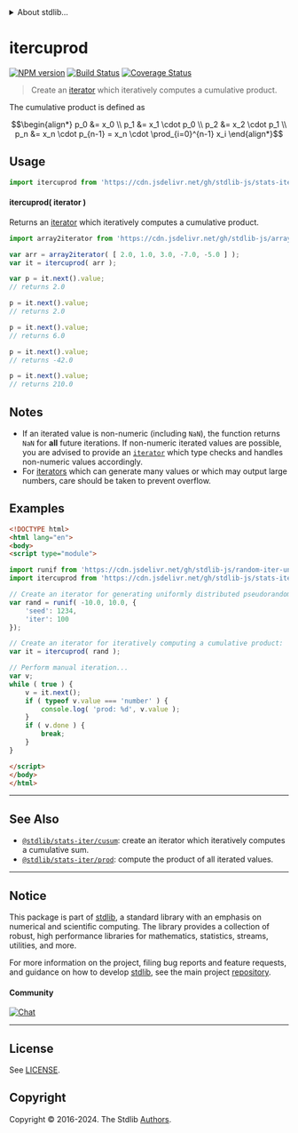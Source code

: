 <!--

@license Apache-2.0

Copyright (c) 2019 The Stdlib Authors.

Licensed under the Apache License, Version 2.0 (the "License");
you may not use this file except in compliance with the License.
You may obtain a copy of the License at

   http://www.apache.org/licenses/LICENSE-2.0

Unless required by applicable law or agreed to in writing, software
distributed under the License is distributed on an "AS IS" BASIS,
WITHOUT WARRANTIES OR CONDITIONS OF ANY KIND, either express or implied.
See the License for the specific language governing permissions and
limitations under the License.

-->


<details>
  <summary>
    About stdlib...
  </summary>
  <p>We believe in a future in which the web is a preferred environment for numerical computation. To help realize this future, we've built stdlib. stdlib is a standard library, with an emphasis on numerical and scientific computation, written in JavaScript (and C) for execution in browsers and in Node.js.</p>
  <p>The library is fully decomposable, being architected in such a way that you can swap out and mix and match APIs and functionality to cater to your exact preferences and use cases.</p>
  <p>When you use stdlib, you can be absolutely certain that you are using the most thorough, rigorous, well-written, studied, documented, tested, measured, and high-quality code out there.</p>
  <p>To join us in bringing numerical computing to the web, get started by checking us out on <a href="https://github.com/stdlib-js/stdlib">GitHub</a>, and please consider <a href="https://opencollective.com/stdlib">financially supporting stdlib</a>. We greatly appreciate your continued support!</p>
</details>

# itercuprod

[![NPM version][npm-image]][npm-url] [![Build Status][test-image]][test-url] [![Coverage Status][coverage-image]][coverage-url] <!-- [![dependencies][dependencies-image]][dependencies-url] -->

> Create an [iterator][mdn-iterator-protocol] which iteratively computes a cumulative product.

<section class="intro">

The cumulative product is defined as

<!-- <equation class="equation" label="eq:cumulative_product" align="center" raw="\begin{align*} p_0 &= x_0 \\ p_1 &= x_1 \cdot p_0 \\ p_2 &= x_2 \cdot p_1 \\ p_n &= x_n \cdot p_{n-1} = x_n \cdot \prod_{i=0}^{n-1} x_i \end{align*}" alt="Equation for the cumulative product."> -->

```math
\begin{align*} p_0 &= x_0 \\ p_1 &= x_1 \cdot p_0 \\ p_2 &= x_2 \cdot p_1 \\ p_n &= x_n \cdot p_{n-1} = x_n \cdot \prod_{i=0}^{n-1} x_i \end{align*}
```

<!-- <div class="equation" align="center" data-raw-text="\begin{align*} p_0 &amp;= x_0 \\ p_1 &amp;= x_1 \cdot p_0 \\ p_2 &amp;= x_2 \cdot p_1 \\ p_n &amp;= x_n \cdot p_{n-1} = x_n \cdot \prod_{i=0}^{n-1} x_i \end{align*}" data-equation="eq:cumulative_product">
    <img src="https://cdn.jsdelivr.net/gh/stdlib-js/stdlib@e70489fe2d16d2496f77b516c791cf5c0c078ae1/lib/node_modules/@stdlib/stats/iter/cuprod/docs/img/equation_cumulative_product.svg" alt="Equation for the cumulative product.">
    <br>
</div> -->

<!-- </equation> -->

</section>

<!-- /.intro -->

<!-- Package usage documentation. -->



<section class="usage">

## Usage

```javascript
import itercuprod from 'https://cdn.jsdelivr.net/gh/stdlib-js/stats-iter-cuprod@v0.2.2-esm/index.mjs';
```

#### itercuprod( iterator )

Returns an [iterator][mdn-iterator-protocol] which iteratively computes a cumulative product.

```javascript
import array2iterator from 'https://cdn.jsdelivr.net/gh/stdlib-js/array-to-iterator@esm/index.mjs';

var arr = array2iterator( [ 2.0, 1.0, 3.0, -7.0, -5.0 ] );
var it = itercuprod( arr );

var p = it.next().value;
// returns 2.0

p = it.next().value;
// returns 2.0

p = it.next().value;
// returns 6.0

p = it.next().value;
// returns -42.0

p = it.next().value;
// returns 210.0
```

</section>

<!-- /.usage -->

<!-- Package usage notes. Make sure to keep an empty line after the `section` element and another before the `/section` close. -->

<section class="notes">

## Notes

-   If an iterated value is non-numeric (including `NaN`), the function returns `NaN` for **all** future iterations. If non-numeric iterated values are possible, you are advised to provide an [`iterator`][mdn-iterator-protocol] which type checks and handles non-numeric values accordingly.
-   For [iterators][mdn-iterator-protocol] which can generate many values or which may output large numbers, care should be taken to prevent overflow.

</section>

<!-- /.notes -->

<!-- Package usage examples. -->

<section class="examples">

## Examples

<!-- eslint no-undef: "error" -->

```html
<!DOCTYPE html>
<html lang="en">
<body>
<script type="module">

import runif from 'https://cdn.jsdelivr.net/gh/stdlib-js/random-iter-uniform@esm/index.mjs';
import itercuprod from 'https://cdn.jsdelivr.net/gh/stdlib-js/stats-iter-cuprod@v0.2.2-esm/index.mjs';

// Create an iterator for generating uniformly distributed pseudorandom numbers:
var rand = runif( -10.0, 10.0, {
    'seed': 1234,
    'iter': 100
});

// Create an iterator for iteratively computing a cumulative product:
var it = itercuprod( rand );

// Perform manual iteration...
var v;
while ( true ) {
    v = it.next();
    if ( typeof v.value === 'number' ) {
        console.log( 'prod: %d', v.value );
    }
    if ( v.done ) {
        break;
    }
}

</script>
</body>
</html>
```

</section>

<!-- /.examples -->

<!-- Section to include cited references. If references are included, add a horizontal rule *before* the section. Make sure to keep an empty line after the `section` element and another before the `/section` close. -->

<section class="references">

</section>

<!-- /.references -->

<!-- Section for related `stdlib` packages. Do not manually edit this section, as it is automatically populated. -->

<section class="related">

* * *

## See Also

-   <span class="package-name">[`@stdlib/stats-iter/cusum`][@stdlib/stats/iter/cusum]</span><span class="delimiter">: </span><span class="description">create an iterator which iteratively computes a cumulative sum.</span>
-   <span class="package-name">[`@stdlib/stats-iter/prod`][@stdlib/stats/iter/prod]</span><span class="delimiter">: </span><span class="description">compute the product of all iterated values.</span>

</section>

<!-- /.related -->

<!-- Section for all links. Make sure to keep an empty line after the `section` element and another before the `/section` close. -->


<section class="main-repo" >

* * *

## Notice

This package is part of [stdlib][stdlib], a standard library with an emphasis on numerical and scientific computing. The library provides a collection of robust, high performance libraries for mathematics, statistics, streams, utilities, and more.

For more information on the project, filing bug reports and feature requests, and guidance on how to develop [stdlib][stdlib], see the main project [repository][stdlib].

#### Community

[![Chat][chat-image]][chat-url]

---

## License

See [LICENSE][stdlib-license].


## Copyright

Copyright &copy; 2016-2024. The Stdlib [Authors][stdlib-authors].

</section>

<!-- /.stdlib -->

<!-- Section for all links. Make sure to keep an empty line after the `section` element and another before the `/section` close. -->

<section class="links">

[npm-image]: http://img.shields.io/npm/v/@stdlib/stats-iter-cuprod.svg
[npm-url]: https://npmjs.org/package/@stdlib/stats-iter-cuprod

[test-image]: https://github.com/stdlib-js/stats-iter-cuprod/actions/workflows/test.yml/badge.svg?branch=v0.2.2
[test-url]: https://github.com/stdlib-js/stats-iter-cuprod/actions/workflows/test.yml?query=branch:v0.2.2

[coverage-image]: https://img.shields.io/codecov/c/github/stdlib-js/stats-iter-cuprod/main.svg
[coverage-url]: https://codecov.io/github/stdlib-js/stats-iter-cuprod?branch=main

<!--

[dependencies-image]: https://img.shields.io/david/stdlib-js/stats-iter-cuprod.svg
[dependencies-url]: https://david-dm.org/stdlib-js/stats-iter-cuprod/main

-->

[chat-image]: https://img.shields.io/gitter/room/stdlib-js/stdlib.svg
[chat-url]: https://app.gitter.im/#/room/#stdlib-js_stdlib:gitter.im

[stdlib]: https://github.com/stdlib-js/stdlib

[stdlib-authors]: https://github.com/stdlib-js/stdlib/graphs/contributors

[umd]: https://github.com/umdjs/umd
[es-module]: https://developer.mozilla.org/en-US/docs/Web/JavaScript/Guide/Modules

[deno-url]: https://github.com/stdlib-js/stats-iter-cuprod/tree/deno
[deno-readme]: https://github.com/stdlib-js/stats-iter-cuprod/blob/deno/README.md
[umd-url]: https://github.com/stdlib-js/stats-iter-cuprod/tree/umd
[umd-readme]: https://github.com/stdlib-js/stats-iter-cuprod/blob/umd/README.md
[esm-url]: https://github.com/stdlib-js/stats-iter-cuprod/tree/esm
[esm-readme]: https://github.com/stdlib-js/stats-iter-cuprod/blob/esm/README.md
[branches-url]: https://github.com/stdlib-js/stats-iter-cuprod/blob/main/branches.md

[stdlib-license]: https://raw.githubusercontent.com/stdlib-js/stats-iter-cuprod/main/LICENSE

[mdn-iterator-protocol]: https://developer.mozilla.org/en-US/docs/Web/JavaScript/Reference/Iteration_protocols#The_iterator_protocol

<!-- <related-links> -->

[@stdlib/stats/iter/cusum]: https://github.com/stdlib-js/stats-iter-cusum/tree/esm

[@stdlib/stats/iter/prod]: https://github.com/stdlib-js/stats-iter-prod/tree/esm

<!-- </related-links> -->

</section>

<!-- /.links -->
